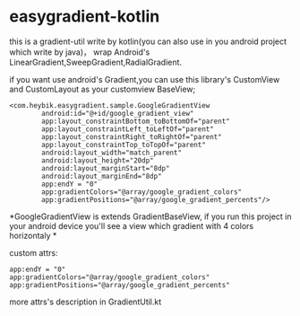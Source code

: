 # easygradient-kotlin

this is a gradient-util write by kotlin(you can also use in you android project which write by java)，
wrap Android's LinearGradient,SweepGradient,RadialGradient.

if you want use android's Gradient,you can use this library's CustomView and CustomLayout as your customview BaseView;
```
<com.heybik.easygradient.sample.GoogleGradientView
        android:id="@+id/google_gradient_view"
        app:layout_constraintBottom_toBottomOf="parent"
        app:layout_constraintLeft_toLeftOf="parent"
        app:layout_constraintRight_toRightOf="parent"
        app:layout_constraintTop_toTopOf="parent"
        android:layout_width="match_parent"
        android:layout_height="20dp"
        android:layout_marginStart="8dp"
        android:layout_marginEnd="8dp"
        app:endY = "0"
        app:gradientColors="@array/google_gradient_colors"
        app:gradientPositions="@array/google_gradient_percents"/>
```
*GoogleGradientView is extends GradientBaseView, if you run this project in your android device you'll see a view 
which gradient with 4 colors horizontaly *

custom attrs:
```
app:endY = "0"
app:gradientColors="@array/google_gradient_colors"
app:gradientPositions="@array/google_gradient_percents"
```
more attrs's description in GradientUtil.kt
